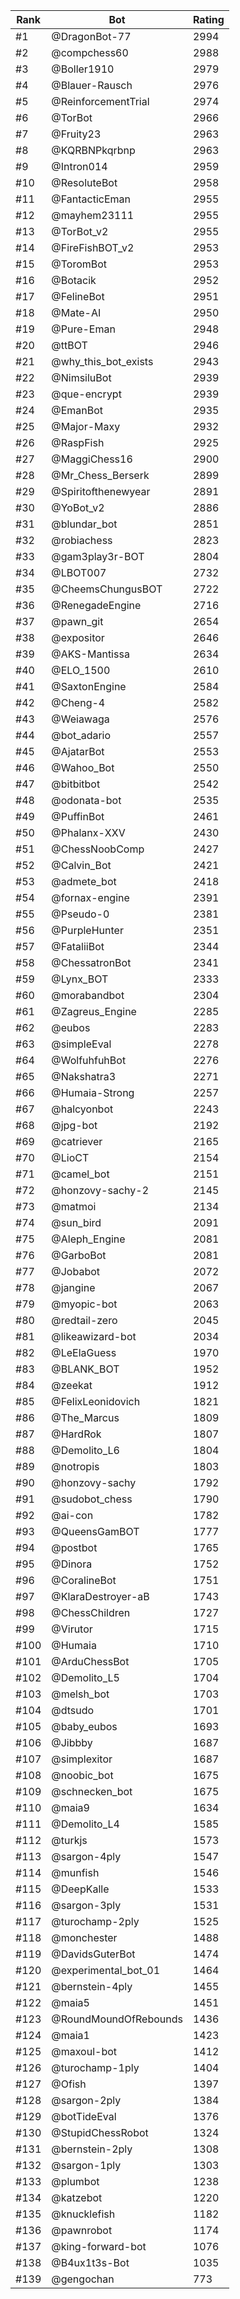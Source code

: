 Rank|Bot|Rating
---|---|---
#1|@DragonBot-77|2994
#2|@compchess60|2988
#3|@Boller1910|2979
#4|@Blauer-Rausch|2976
#5|@ReinforcementTrial|2974
#6|@TorBot|2966
#7|@Fruity23|2963
#8|@KQRBNPkqrbnp|2963
#9|@Intron014|2959
#10|@ResoluteBot|2958
#11|@FantacticEman|2955
#12|@mayhem23111|2955
#13|@TorBot_v2|2955
#14|@FireFishBOT_v2|2953
#15|@ToromBot|2953
#16|@Botacik|2952
#17|@FelineBot|2951
#18|@Mate-AI|2950
#19|@Pure-Eman|2948
#20|@ttBOT|2946
#21|@why_this_bot_exists|2943
#22|@NimsiluBot|2939
#23|@que-encrypt|2939
#24|@EmanBot|2935
#25|@Major-Maxy|2932
#26|@RaspFish|2925
#27|@MaggiChess16|2900
#28|@Mr_Chess_Berserk|2899
#29|@Spiritofthenewyear|2891
#30|@YoBot_v2|2886
#31|@blundar_bot|2851
#32|@robiachess|2823
#33|@gam3play3r-BOT|2804
#34|@LBOT007|2732
#35|@CheemsChungusBOT|2722
#36|@RenegadeEngine|2716
#37|@pawn_git|2654
#38|@expositor|2646
#39|@AKS-Mantissa|2634
#40|@ELO_1500|2610
#41|@SaxtonEngine|2584
#42|@Cheng-4|2582
#43|@Weiawaga|2576
#44|@bot_adario|2557
#45|@AjatarBot|2553
#46|@Wahoo_Bot|2550
#47|@bitbitbot|2542
#48|@odonata-bot|2535
#49|@PuffinBot|2461
#50|@Phalanx-XXV|2430
#51|@ChessNoobComp|2427
#52|@Calvin_Bot|2421
#53|@admete_bot|2418
#54|@fornax-engine|2391
#55|@Pseudo-0|2381
#56|@PurpleHunter|2351
#57|@FataliiBot|2344
#58|@ChessatronBot|2341
#59|@Lynx_BOT|2333
#60|@morabandbot|2304
#61|@Zagreus_Engine|2285
#62|@eubos|2283
#63|@simpleEval|2278
#64|@WolfuhfuhBot|2276
#65|@Nakshatra3|2271
#66|@Humaia-Strong|2257
#67|@halcyonbot|2243
#68|@jpg-bot|2192
#69|@catriever|2165
#70|@LioCT|2154
#71|@camel_bot|2151
#72|@honzovy-sachy-2|2145
#73|@matmoi|2134
#74|@sun_bird|2091
#75|@Aleph_Engine|2081
#76|@GarboBot|2081
#77|@Jobabot|2072
#78|@jangine|2067
#79|@myopic-bot|2063
#80|@redtail-zero|2045
#81|@likeawizard-bot|2034
#82|@LeElaGuess|1970
#83|@BLANK_BOT|1952
#84|@zeekat|1912
#85|@FelixLeonidovich|1821
#86|@The_Marcus|1809
#87|@HardRok|1807
#88|@Demolito_L6|1804
#89|@notropis|1803
#90|@honzovy-sachy|1792
#91|@sudobot_chess|1790
#92|@ai-con|1782
#93|@QueensGamBOT|1777
#94|@postbot|1765
#95|@Dinora|1752
#96|@CoralineBot|1751
#97|@KlaraDestroyer-aB|1743
#98|@ChessChildren|1727
#99|@Virutor|1715
#100|@Humaia|1710
#101|@ArduChessBot|1705
#102|@Demolito_L5|1704
#103|@melsh_bot|1703
#104|@dtsudo|1701
#105|@baby_eubos|1693
#106|@Jibbby|1687
#107|@simplexitor|1687
#108|@noobic_bot|1675
#109|@schnecken_bot|1675
#110|@maia9|1634
#111|@Demolito_L4|1585
#112|@turkjs|1573
#113|@sargon-4ply|1547
#114|@munfish|1546
#115|@DeepKalle|1533
#116|@sargon-3ply|1531
#117|@turochamp-2ply|1525
#118|@monchester|1488
#119|@DavidsGuterBot|1474
#120|@experimental_bot_01|1464
#121|@bernstein-4ply|1455
#122|@maia5|1451
#123|@RoundMoundOfRebounds|1436
#124|@maia1|1423
#125|@maxoul-bot|1412
#126|@turochamp-1ply|1404
#127|@Ofish|1397
#128|@sargon-2ply|1384
#129|@botTideEval|1376
#130|@StupidChessRobot|1324
#131|@bernstein-2ply|1308
#132|@sargon-1ply|1303
#133|@plumbot|1238
#134|@katzebot|1220
#135|@knucklefish|1182
#136|@pawnrobot|1174
#137|@king-forward-bot|1076
#138|@B4ux1t3s-Bot|1035
#139|@gengochan|773
